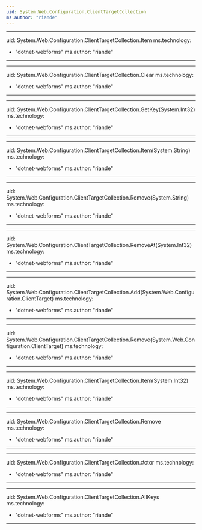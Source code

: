 ```yaml
---
uid: System.Web.Configuration.ClientTargetCollection
ms.author: "riande"
---
```


---
uid: System.Web.Configuration.ClientTargetCollection.Item
ms.technology: 
  - "dotnet-webforms"
ms.author: "riande"
---

---
uid: System.Web.Configuration.ClientTargetCollection.Clear
ms.technology: 
  - "dotnet-webforms"
ms.author: "riande"
---

---
uid: System.Web.Configuration.ClientTargetCollection.GetKey(System.Int32)
ms.technology: 
  - "dotnet-webforms"
ms.author: "riande"
---

---
uid: System.Web.Configuration.ClientTargetCollection.Item(System.String)
ms.technology: 
  - "dotnet-webforms"
ms.author: "riande"
---

---
uid: System.Web.Configuration.ClientTargetCollection.Remove(System.String)
ms.technology: 
  - "dotnet-webforms"
ms.author: "riande"
---

---
uid: System.Web.Configuration.ClientTargetCollection.RemoveAt(System.Int32)
ms.technology: 
  - "dotnet-webforms"
ms.author: "riande"
---

---
uid: System.Web.Configuration.ClientTargetCollection.Add(System.Web.Configuration.ClientTarget)
ms.technology: 
  - "dotnet-webforms"
ms.author: "riande"
---

---
uid: System.Web.Configuration.ClientTargetCollection.Remove(System.Web.Configuration.ClientTarget)
ms.technology: 
  - "dotnet-webforms"
ms.author: "riande"
---

---
uid: System.Web.Configuration.ClientTargetCollection.Item(System.Int32)
ms.technology: 
  - "dotnet-webforms"
ms.author: "riande"
---

---
uid: System.Web.Configuration.ClientTargetCollection.Remove
ms.technology: 
  - "dotnet-webforms"
ms.author: "riande"
---

---
uid: System.Web.Configuration.ClientTargetCollection.#ctor
ms.technology: 
  - "dotnet-webforms"
ms.author: "riande"
---

---
uid: System.Web.Configuration.ClientTargetCollection.AllKeys
ms.technology: 
  - "dotnet-webforms"
ms.author: "riande"
---
